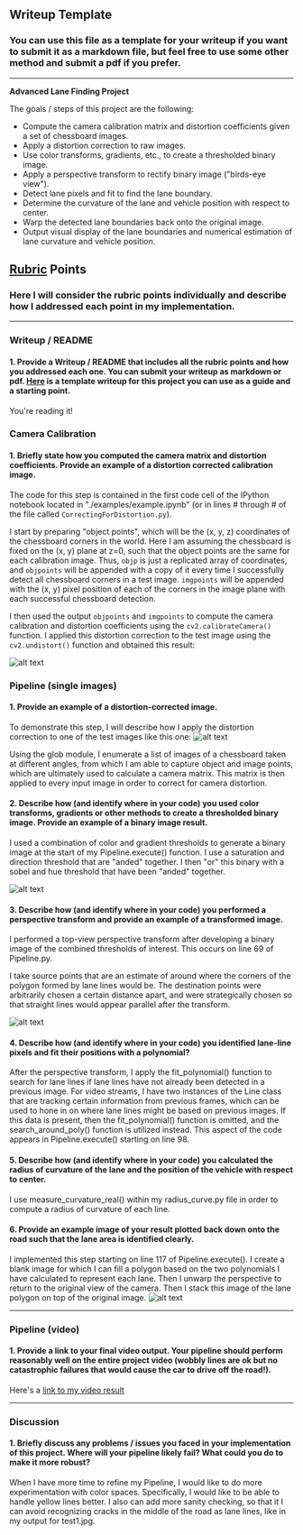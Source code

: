 ## Writeup Template

### You can use this file as a template for your writeup if you want to submit it as a markdown file, but feel free to use some other method and submit a pdf if you prefer.

---

**Advanced Lane Finding Project**

The goals / steps of this project are the following:

* Compute the camera calibration matrix and distortion coefficients given a set of chessboard images.
* Apply a distortion correction to raw images.
* Use color transforms, gradients, etc., to create a thresholded binary image.
* Apply a perspective transform to rectify binary image ("birds-eye view").
* Detect lane pixels and fit to find the lane boundary.
* Determine the curvature of the lane and vehicle position with respect to center.
* Warp the detected lane boundaries back onto the original image.
* Output visual display of the lane boundaries and numerical estimation of lane curvature and vehicle position.

[//]: # (Image References)

[image1]: ./output_images/undist.jpg "Undistorted"
[image2]: ./output_images/test2.jpg "Road Transformed"
[image3]: ./output_images/combined_binary.jpg "Binary Example"
[image4]: ./output_images/warped.jpg "Warp Example"
[image5]: ./output_images/test3.jpg "Fit Visual"
[image6]: ./examples/example_output.jpg "Output"
[video1]: ./project_video.mp4 "Video"

## [Rubric](https://review.udacity.com/#!/rubrics/571/view) Points

### Here I will consider the rubric points individually and describe how I addressed each point in my implementation.  

---

### Writeup / README

#### 1. Provide a Writeup / README that includes all the rubric points and how you addressed each one.  You can submit your writeup as markdown or pdf.  [Here](https://github.com/udacity/CarND-Advanced-Lane-Lines/blob/master/writeup_template.md) is a template writeup for this project you can use as a guide and a starting point.  

You're reading it!

### Camera Calibration

#### 1. Briefly state how you computed the camera matrix and distortion coefficients. Provide an example of a distortion corrected calibration image.

The code for this step is contained in the first code cell of the IPython notebook located in "./examples/example.ipynb" (or in lines # through # of the file called `CorrectingForDistortion.py`).  

I start by preparing "object points", which will be the (x, y, z) coordinates of the chessboard corners in the world. Here I am assuming the chessboard is fixed on the (x, y) plane at z=0, such that the object points are the same for each calibration image.  Thus, `objp` is just a replicated array of coordinates, and `objpoints` will be appended with a copy of it every time I successfully detect all chessboard corners in a test image.  `imgpoints` will be appended with the (x, y) pixel position of each of the corners in the image plane with each successful chessboard detection.  

I then used the output `objpoints` and `imgpoints` to compute the camera calibration and distortion coefficients using the `cv2.calibrateCamera()` function.  I applied this distortion correction to the test image using the `cv2.undistort()` function and obtained this result: 

![alt text][image1]

### Pipeline (single images)

#### 1. Provide an example of a distortion-corrected image.

To demonstrate this step, I will describe how I apply the distortion correction to one of the test images like this one:
![alt text][image2]

Using the glob module, I enumerate a list of images of a chessboard taken at different angles, from which I am able to capture object and image points, which are ultimately used to calculate a camera matrix. This matrix is then applied to every input image in order to correct for camera distortion.

#### 2. Describe how (and identify where in your code) you used color transforms, gradients or other methods to create a thresholded binary image.  Provide an example of a binary image result.

I used a combination of color and gradient thresholds to generate a binary image at the start of my Pipeline.execute() function. I use a saturation and direction threshold that are "anded" together. I then "or" this binary with a sobel and hue threshold that have been "anded" together.

![alt text][image3]

#### 3. Describe how (and identify where in your code) you performed a perspective transform and provide an example of a transformed image.

I performed a top-view perspective transform after developing a binary image of the combined thresholds of interest. This occurs on line 69 of Pipeline.py.

I take source points that are an estimate of around where the corners of the polygon formed by lane lines would be. The destination points were arbitrarily chosen a certain distance apart, and were strategically chosen so that straight lines would appear parallel after the transform.

![alt text][image4]

#### 4. Describe how (and identify where in your code) you identified lane-line pixels and fit their positions with a polynomial?

After the perspective transform, I apply the fit_polynomial() function to search for lane lines if lane lines have not already been detected in a previous image. For video streams, I have two instances of the Line class that are tracking certain information from previous frames, which can be used to hone in on where lane lines might be based on previous images. If this data is present, then the fit_polynomial() function is omitted, and the search_around_poly() function is utilized instead. This aspect of the code appears in Pipeline.execute() starting on line 98.

#### 5. Describe how (and identify where in your code) you calculated the radius of curvature of the lane and the position of the vehicle with respect to center.

I use measure_curvature_real() within my radius_curve.py file in order to compute a radius of curvature of each line.

#### 6. Provide an example image of your result plotted back down onto the road such that the lane area is identified clearly.

I implemented this step starting on line 117 of Pipeline.execute(). I create a blank image for which I can fill a polygon based on the two polynomials I have calculated to represent each lane. Then I unwarp the perspective to return to the original view of the camera. Then I stack this image of the lane polygon on top of the original image.
![alt text][image5]

---

### Pipeline (video)

#### 1. Provide a link to your final video output.  Your pipeline should perform reasonably well on the entire project video (wobbly lines are ok but no catastrophic failures that would cause the car to drive off the road!).

Here's a [link to my video result](./test_videos_output/project_video.mp4)

---

### Discussion

#### 1. Briefly discuss any problems / issues you faced in your implementation of this project.  Where will your pipeline likely fail?  What could you do to make it more robust?

When I have more time to refine my Pipeline, I would like to do more experimentation with color spaces. Specifically, I would like to be able to handle yellow lines better. I also can add more sanity checking, so that it I can avoid recognizing cracks in the middle of the road as lane lines, like in my output for test1.jpg. 
